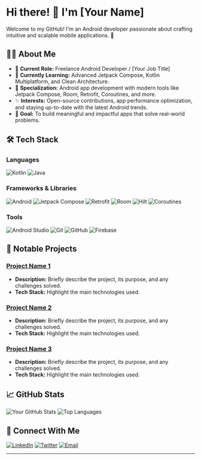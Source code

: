 
# Hi there! 👋 I'm [Your Name]

Welcome to my GitHub! I'm an Android developer passionate about crafting intuitive and scalable mobile applications. 🚀

## 👨‍💻 About Me

- 💼 **Current Role:** Freelance Android Developer / [Your Job Title]
- 🌱 **Currently Learning:** Advanced Jetpack Compose, Kotlin Multiplatform, and Clean Architecture.
- 📱 **Specialization:** Android app development with modern tools like Jetpack Compose, Room, Retrofit, Coroutines, and more.
- ✨ **Interests:** Open-source contributions, app performance optimization, and staying up-to-date with the latest Android trends.
- 🎯 **Goal:** To build meaningful and impactful apps that solve real-world problems.

## 🛠️ Tech Stack

### Languages
![Kotlin](https://img.shields.io/badge/-Kotlin-7F52FF?logo=kotlin&logoColor=white&style=flat-square)
![Java](https://img.shields.io/badge/-Java-007396?logo=java&logoColor=white&style=flat-square)

### Frameworks & Libraries
![Android](https://img.shields.io/badge/-Android-3DDC84?logo=android&logoColor=white&style=flat-square)
![Jetpack Compose](https://img.shields.io/badge/-Jetpack%20Compose-4285F4?logo=jetpackcompose&logoColor=white&style=flat-square)
![Retrofit](https://img.shields.io/badge/-Retrofit-FF5722?style=flat-square)
![Room](https://img.shields.io/badge/-Room-FFCA28?style=flat-square)
![Hilt](https://img.shields.io/badge/-Hilt-1A73E8?style=flat-square)
![Coroutines](https://img.shields.io/badge/-Coroutines-009688?style=flat-square)

### Tools
![Android Studio](https://img.shields.io/badge/-Android%20Studio-3DDC84?logo=android-studio&logoColor=white&style=flat-square)
![Git](https://img.shields.io/badge/-Git-F05032?logo=git&logoColor=white&style=flat-square)
![GitHub](https://img.shields.io/badge/-GitHub-181717?logo=github&logoColor=white&style=flat-square)
![Firebase](https://img.shields.io/badge/-Firebase-FFCA28?logo=firebase&logoColor=white&style=flat-square)

## 🌟 Notable Projects

### [Project Name 1](https://github.com/your-username/project-name)
- **Description:** Briefly describe the project, its purpose, and any challenges solved.
- **Tech Stack:** Highlight the main technologies used.

### [Project Name 2](https://github.com/your-username/project-name)
- **Description:** Briefly describe the project, its purpose, and any challenges solved.
- **Tech Stack:** Highlight the main technologies used.

### [Project Name 3](https://github.com/your-username/project-name)
- **Description:** Briefly describe the project, its purpose, and any challenges solved.
- **Tech Stack:** Highlight the main technologies used.

## 📈 GitHub Stats

![Your GitHub Stats](https://github-readme-stats.vercel.app/api?username=your-username&show_icons=true&theme=radical)
![Top Languages](https://github-readme-stats.vercel.app/api/top-langs/?username=your-username&layout=compact&theme=radical)

## 🤝 Connect With Me

[![LinkedIn](https://img.shields.io/badge/-LinkedIn-0A66C2?logo=linkedin&logoColor=white&style=flat-square)](https://www.linkedin.com/in/your-linkedin)
[![Twitter](https://img.shields.io/badge/-Twitter-1DA1F2?logo=twitter&logoColor=white&style=flat-square)](https://twitter.com/your-twitter)
[![Email](https://img.shields.io/badge/-Email-EA4335?logo=gmail&logoColor=white&style=flat-square)](mailto:your-email@example.com)

---

